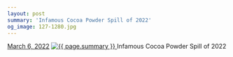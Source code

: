 ```yaml
---
layout: post
summary: 'Infamous Cocoa Powder Spill of 2022'
og_image: 127-1280.jpg
---
```


<p>
  <time>
    <a href="/127">March 6, 2022</a>
  </time>
  <a href="/127">
    <img src="{{ site.assets_url }}/127-640.jpg" srcset="{{ site.assets_url }}/127-320.jpg 320w, {{ site.assets_url }}/127-640.jpg 640w, {{ site.assets_url }}/127-960.jpg 960w, {{ site.assets_url }}/127-1280.jpg 1280w" sizes="(min-width: 700px) 50vw, calc(100vw - 2rem)" alt="{{ page.summary }}" />
  </a>
  <span>Infamous Cocoa Powder Spill of 2022</span>
</p>
